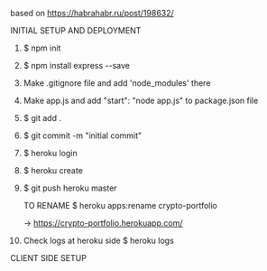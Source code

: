 based on https://habrahabr.ru/post/198632/

INITIAL SETUP AND DEPLOYMENT

1. $ npm init
2. $ npm install express --save
3. Make .gitignore file and add 'node_modules' there

4. Make app.js and add "start": "node app.js" to package.json file

5. $ git add .
6. $ git commit -m "initial commit"

7.  $ heroku login
8. $ heroku create

9. $ git push heroku master

    TO RENAME
    $ heroku apps:rename crypto-portfolio
    
   -> https://crypto-portfolio.herokuapp.com/

10. Check logs at heroku side
    $ heroku logs


CLIENT SIDE SETUP


